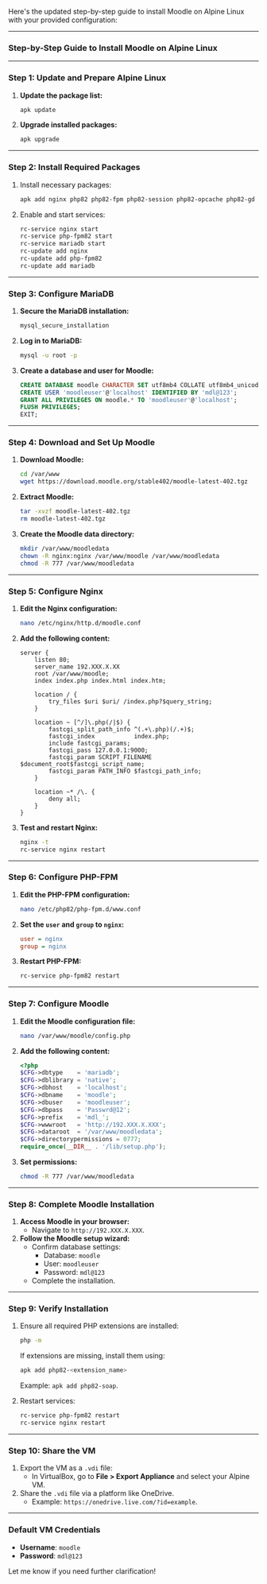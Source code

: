 Here's the updated step-by-step guide to install Moodle on Alpine Linux with your provided configuration:

---

### **Step-by-Step Guide to Install Moodle on Alpine Linux**

---

### **Step 1: Update and Prepare Alpine Linux**

1. **Update the package list:**
   ```bash
   apk update
   ```
2. **Upgrade installed packages:**
   ```bash
   apk upgrade
   ```

---

### **Step 2: Install Required Packages**

1. Install necessary packages:
   ```bash
   apk add nginx php82 php82-fpm php82-session php82-opcache php82-gd php82-mysqli php82-pdo_mysql php82-xmlreader php82-ctype php82-zip php82-soap php82-intl php82-xmlrpc php82-mbstring php82-json php82-curl php82-tokenizer mariadb mariadb-client wget
   ```
2. Enable and start services:
   ```bash
   rc-service nginx start
   rc-service php-fpm82 start
   rc-service mariadb start
   rc-update add nginx
   rc-update add php-fpm82
   rc-update add mariadb
   ```

---

### **Step 3: Configure MariaDB**

1. **Secure the MariaDB installation:**
   ```bash
   mysql_secure_installation
   ```
2. **Log in to MariaDB:**
   ```bash
   mysql -u root -p
   ```
3. **Create a database and user for Moodle:**
   ```sql
   CREATE DATABASE moodle CHARACTER SET utf8mb4 COLLATE utf8mb4_unicode_ci;
   CREATE USER 'moodleuser'@'localhost' IDENTIFIED BY 'mdl@123';
   GRANT ALL PRIVILEGES ON moodle.* TO 'moodleuser'@'localhost';
   FLUSH PRIVILEGES;
   EXIT;
   ```

---

### **Step 4: Download and Set Up Moodle**

1. **Download Moodle:**
   ```bash
   cd /var/www
   wget https://download.moodle.org/stable402/moodle-latest-402.tgz
   ```
2. **Extract Moodle:**
   ```bash
   tar -xvzf moodle-latest-402.tgz
   rm moodle-latest-402.tgz
   ```
3. **Create the Moodle data directory:**
   ```bash
   mkdir /var/www/moodledata
   chown -R nginx:nginx /var/www/moodle /var/www/moodledata
   chmod -R 777 /var/www/moodledata
   ```

---

### **Step 5: Configure Nginx**

1. **Edit the Nginx configuration:**
   ```bash
   nano /etc/nginx/http.d/moodle.conf
   ```
2. **Add the following content:**
   ```nginx
   server {
       listen 80;
       server_name 192.XXX.X.XX
       root /var/www/moodle;
       index index.php index.html index.htm;

       location / {
           try_files $uri $uri/ /index.php?$query_string;
       }

       location ~ [^/]\.php(/|$) {
           fastcgi_split_path_info ^(.+\.php)(/.+)$;
           fastcgi_index           index.php;
           include fastcgi_params;
           fastcgi_pass 127.0.0.1:9000;
           fastcgi_param SCRIPT_FILENAME $document_root$fastcgi_script_name;
           fastcgi_param PATH_INFO $fastcgi_path_info;
       }

       location ~* /\. {
           deny all;
       }
   }
   ```
3. **Test and restart Nginx:**
   ```bash
   nginx -t
   rc-service nginx restart
   ```

---

### **Step 6: Configure PHP-FPM**

1. **Edit the PHP-FPM configuration:**
   ```bash
   nano /etc/php82/php-fpm.d/www.conf
   ```
2. **Set the `user` and `group` to `nginx`:**
   ```ini
   user = nginx
   group = nginx
   ```
3. **Restart PHP-FPM:**
   ```bash
   rc-service php-fpm82 restart
   ```

---

### **Step 7: Configure Moodle**

1. **Edit the Moodle configuration file:**
   ```bash
   nano /var/www/moodle/config.php
   ```
2. **Add the following content:**
   ```php
   <?php
   $CFG->dbtype    = 'mariadb';
   $CFG->dblibrary = 'native';
   $CFG->dbhost    = 'localhost';
   $CFG->dbname    = 'moodle';
   $CFG->dbuser    = 'moodleuser';
   $CFG->dbpass    = 'Passwrd@12';
   $CFG->prefix    = 'mdl_';
   $CFG->wwwroot   = 'http://192.XXX.X.XXX';
   $CFG->dataroot  = '/var/www/moodledata';
   $CFG->directorypermissions = 0777;
   require_once(__DIR__ . '/lib/setup.php');
   ```
3. **Set permissions:**
   ```bash
   chmod -R 777 /var/www/moodledata
   ```

---

### **Step 8: Complete Moodle Installation**

1. **Access Moodle in your browser:**
   - Navigate to `http://192.XXX.X.XXX`.
2. **Follow the Moodle setup wizard:**
   - Confirm database settings:
     - Database: `moodle`
     - User: `moodleuser`
     - Password: `mdl@123`
   - Complete the installation.

---

### **Step 9: Verify Installation**

1. Ensure all required PHP extensions are installed:
   ```bash
   php -m
   ```
   If extensions are missing, install them using:
   ```bash
   apk add php82-<extension_name>
   ```
   Example: `apk add php82-soap`.

2. Restart services:
   ```bash
   rc-service php-fpm82 restart
   rc-service nginx restart
   ```

---

### **Step 10: Share the VM**

1. Export the VM as a `.vdi` file:
   - In VirtualBox, go to **File > Export Appliance** and select your Alpine VM.
2. Share the `.vdi` file via a platform like OneDrive.
   - Example: `https://onedrive.live.com/?id=example`.

---

### **Default VM Credentials**

- **Username**: `moodle`
- **Password**: `mdl@123`

Let me know if you need further clarification!
